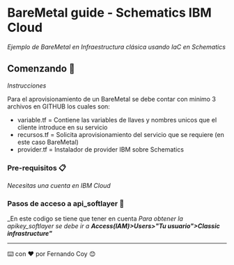 # BareMetal guide - Schematics IBM Cloud

_Ejemplo de BareMetal en Infraestructura clásica usando IaC en Schematics_



## Comenzando 🚀

_Instrucciones_

Para el aprovisionamiento de un BareMetal se debe contar con minimo 3 archivos en GITHUB los cuales son:
- variable.tf = Contiene las variables de llaves y nombres unicos que el cliente introduce en su servicio
- recursos.tf = Solicita aprovisionamiento del servicio que se requiere (en este caso BareMetal)
- provider.tf = Instalador de provider IBM sobre Schematics


### Pre-requisitos 📋

_Necesitas una cuenta en IBM Cloud_


### Pasos de acceso a api_softlayer 🔧

_En este codigo se tiene que tener en cuenta 
_Para obtener la apikey_softlayer se debe ir a **Access(IAM)>Users>"Tu usuario">Classic infrastructure"**_



---
⌨️ con ❤️ por Fernando Coy 😊
